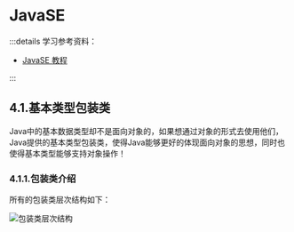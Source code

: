 # JavaSE

:::details 学习参考资料：

- [JavaSE 教程](https://www.bilibili.com/video/BV1YP4y1o75f)

:::

## 4.1.基本类型包装类

Java中的基本数据类型却不是面向对象的，如果想通过对象的形式去使用他们，Java提供的基本类型包装类，使得Java能够更好的体现面向对象的思想，同时也使得基本类型能够支持对象操作！

### 4.1.1.包装类介绍

所有的包装类层次结构如下：

<img src="https://oss.itbaima.cn/internal/markdown/2022/09/22/mulb5VdvBLiWNe2.png" alt="包装类层次结构">

